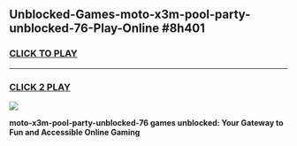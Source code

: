 
## Unblocked-Games-moto-x3m-pool-party-unblocked-76-Play-Online #8h401
<h3>
<a href="https://news.freeplayer.one?title=moto-x3m-pool-party-unblocked-76&ref=3">CLICK TO PLAY</a></h3>
<hr>

<h3>
<a href="https://news.freeplayer.one?title=moto-x3m-pool-party-unblocked-76&ref=3">CLICK 2 PLAY</a>
  
</h3>

<a href="https://news.freeplayer.one?title=moto-x3m-pool-party-unblocked-76&ref=3"><img src="https://clearcache.store/games.png"></a>


**moto-x3m-pool-party-unblocked-76 games unblocked: Your Gateway to Fun and Accessible Online Gaming**
